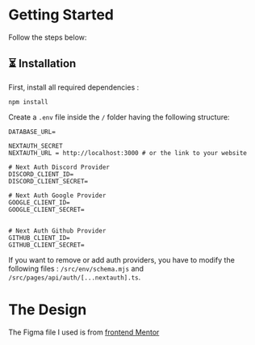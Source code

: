 # Getting Started

Follow the steps below:

## ⏳ Installation

First, install all required dependencies :
```
npm install
```

Create a `.env` file inside the `/` folder having the following structure:
```env
DATABASE_URL=

NEXTAUTH_SECRET
NEXTAUTH_URL = http://localhost:3000 # or the link to your website

# Next Auth Discord Provider
DISCORD_CLIENT_ID=
DISCORD_CLIENT_SECRET=

# Next Auth Google Provider
GOOGLE_CLIENT_ID=
GOOGLE_CLIENT_SECRET=


# Next Auth Github Provider
GITHUB_CLIENT_ID=
GITHUB_CLIENT_SECRET=
```

If you want to remove or add auth providers, you have to modify the following files :
`/src/env/schema.mjs` and `/src/pages/api/auth/[...nextauth].ts`.

# The Design 
The Figma file I used is from [frontend Mentor](https://www.frontendmentor.io/challenges/kanban-task-management-web-app-wgQLt-HlbB)
